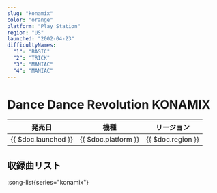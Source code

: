 ```yaml
---
slug: "konamix"
color: "orange"
platform: "Play Station"
region: "US"
launched: "2002-04-23"
difficultyNames:
  "1": "BASIC"
  "2": "TRICK"
  "3": "MANIAC"
  "4": "MANIAC"
---
```


# Dance Dance Revolution KONAMIX

|発売日|機種|リージョン|
|------|----|---------|
|{{ $doc.launched }}|{{ $doc.platform }}|{{ $doc.region }}|

## 収録曲リスト

:song-list{series="konamix"}

